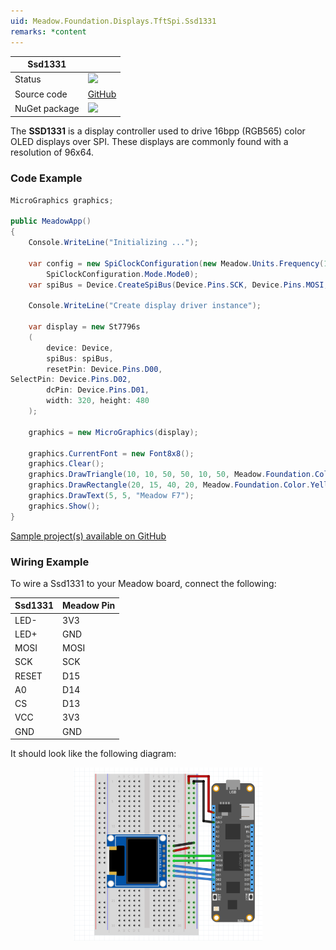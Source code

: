 ```yaml
---
uid: Meadow.Foundation.Displays.TftSpi.Ssd1331
remarks: *content
---
```


| Ssd1331 | |
|--------|--------|
| Status | <img src="https://img.shields.io/badge/Working-brightgreen" style="width: auto; height: -webkit-fill-available;" /> |
| Source code | [GitHub](https://github.com/WildernessLabs/Meadow.Foundation/tree/master/Source/Meadow.Foundation.Peripherals/Displays.TftSpi.Ssd1331) |
| NuGet package | <a href="https://www.nuget.org/packages/Meadow.Foundation.Displays.TftSpi/" target="_blank"><img src="https://img.shields.io/nuget/v/Meadow.Foundation.Displays.TftSpi.svg?label=Meadow.Foundation.Displays.TftSpi" /></a> |

The **SSD1331** is a display controller used to drive 16bpp (RGB565) color OLED displays over SPI. These displays are commonly found with a resolution of 96x64.

### Code Example

```csharp
MicroGraphics graphics;

public MeadowApp()
{
    Console.WriteLine("Initializing ...");

    var config = new SpiClockConfiguration(new Meadow.Units.Frequency(12000, Meadow.Units.Frequency.UnitType.Kilohertz),
        SpiClockConfiguration.Mode.Mode0);
    var spiBus = Device.CreateSpiBus(Device.Pins.SCK, Device.Pins.MOSI, Device.Pins.MISO, config);

    Console.WriteLine("Create display driver instance");

    var display = new St7796s
    (
        device: Device, 
        spiBus: spiBus,
        resetPin: Device.Pins.D00,
SelectPin: Device.Pins.D02,
        dcPin: Device.Pins.D01,
        width: 320, height: 480
    );

    graphics = new MicroGraphics(display);

    graphics.CurrentFont = new Font8x8();
    graphics.Clear();
    graphics.DrawTriangle(10, 10, 50, 50, 10, 50, Meadow.Foundation.Color.Red);
    graphics.DrawRectangle(20, 15, 40, 20, Meadow.Foundation.Color.Yellow, false);            
    graphics.DrawText(5, 5, "Meadow F7");
    graphics.Show();
}

```

[Sample project(s) available on GitHub](https://github.com/WildernessLabs/Meadow.Foundation/tree/master/Source/Meadow.Foundation.Peripherals/Displays.TftSpi.Ssd1331/Samples/Displays.TftSpi.Ssd1331_Sample)

### Wiring Example

 To wire a Ssd1331 to your Meadow board, connect the following:

| Ssd1331 | Meadow Pin |
|---------|------------|
| LED-    | 3V3        |
| LED+    | GND        |
| MOSI    | MOSI       |
| SCK     | SCK        |
| RESET   | D15        |
| A0      | D14        |
| CS      | D13        |
| VCC     | 3V3        |
| GND     | GND        |

It should look like the following diagram:

<img src="../../API_Assets/Meadow.Foundation.Displays.Tft.Ssd1331/Ssd1331_Fritzing.png" 
    style="width: 60%; display: block; margin-left: auto; margin-right: auto;" />




